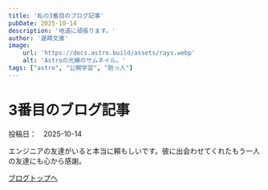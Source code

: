 ```yaml
---
title: '私の3番目のブログ記事'
pubDate: 2025-10-14
description: '地道に頑張ります。'
author: '遅蒔文庫'
image:
    url: 'https://docs.astro.build/assets/rays.webp'
    alt: 'Astroの光線のサムネイル。'
tags: ["astro", "公開学習", "助っ人"]
---
```

# 3番目のブログ記事

投稿日：　2025-10-14

エンジニアの友達がいると本当に頼もしいです。彼に出会わせてくれたもう一人の友達にも心から感謝。

[ブログトップへ](/blog/)